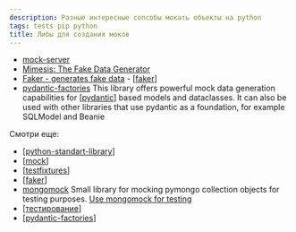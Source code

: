 ```yaml
---
description: Разные интересные сопсобы мокать объекты на python
tags: tests pip python
title: Либы для создания моков
---
```

- [mock-server](https://github.com/tomashanacek/mock-server)
- [Mimesis: The Fake Data Generator](https://github.com/lk-geimfari/mimesis)
- [Faker - generates fake data](https://faker.readthedocs.io/en/master/) - [[faker]]
- [pydantic-factories](https://github.com/Goldziher/pydantic-factories) This library offers powerful mock data generation capabilities for [[pydantic]] based models and dataclasses. It can also be used with other libraries that use pydantic as a foundation, for example SQLModel and Beanie

Смотри еще:

- [[python-standart-library]]
- [[mock]]
- [[testfixtures]]
- [[faker]]
- [mongomock](https://github.com/mongomock/mongomock) Small library for mocking pymongo collection objects for testing purposes. [Use mongomock for testing](http://docs.mongoengine.org/guide/mongomock.html)
- [[тестирование]]
- [[pydantic-factories]]

[//begin]: # "Autogenerated link references for markdown compatibility"
[faker]: faker "Faker - пакет для создания фейковых данных для тестов"
[pydantic]: pydantic "Pydantic"
[python-standart-library]: ../lists/python-standart-library "Стандартная библиотека python и полезные ресурсы"
[mock]: mock "Mock-тесты"
[testfixtures]: testfixtures "Testfixtures"
[faker]: faker "Faker - пакет для создания фейковых данных для тестов"
[тестирование]: ../lists/тестирование "Основные принципы тестровния"
[pydantic-factories]: pydantic-factories "Pydantic-factories"
[//end]: # "Autogenerated link references"